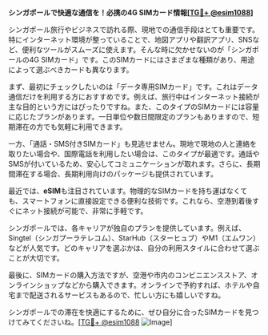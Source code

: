**シンガポールで快適な通信を！必携の4G SIMカード情報[[TG💪+ @esim1088](https://t.me/s/esim1088)]**

シンガポール旅行やビジネスで訪れる際、現地での通信手段はとても重要です。特にインターネット環境が整っていることで、地図アプリや翻訳アプリ、SNSなど、便利なツールがスムーズに使えます。そんな時に欠かせないのが「シンガポールの4G SIMカード」です。このSIMカードにはさまざまな種類があり、用途によって選ぶべきカードも異なります。

まず、最初にチェックしたいのは「データ専用SIMカード」です。これはデータ通信だけを利用する方におすすめです。例えば、旅行中はインターネット接続が主な目的という方にはぴったりですね。また、このタイプのSIMカードには容量に応じたプランがあります。一日単位や数日間限定のプランもありますので、短期滞在の方でも気軽に利用できます。

一方、「通話・SMS付きSIMカード」も見逃せません。現地で現地の人と連絡を取りたい場合や、国際電話を利用したい場合は、このタイプが最適です。通話やSMSが付いているため、安心してコミュニケーションが取れます。さらに、長期間滞在する場合、長期利用向けのパッケージも提供されています。

最近では、**eSIM**も注目されています。物理的なSIMカードを持ち運ばなくても、スマートフォンに直接設定できる便利な技術です。これなら、空港到着後すぐにネット接続が可能で、非常に手軽です。

シンガポールでは、各キャリアが独自のプランを提供しています。例えば、Singtel（シンガプーラテレコム）、StarHub（スターヒュブ）やM1（エムワン）などが人気です。どのキャリアを選ぶかは、自分の利用スタイルに合わせて選ぶことが大切です。

最後に、SIMカードの購入方法ですが、空港や市内のコンビニエンスストア、オンラインショップなどから購入できます。オンラインで予約すれば、ホテルや自宅まで配送されるサービスもあるので、忙しい方にも嬉しいですね。

シンガポールでの滞在を快適にするために、ぜひ自分に合ったSIMカードを見つけてみてくださいね。[[TG💪+ @esim1088](https://t.me/s/esim1088) ![Image](https://i.postimg.cc/Y0z9fWf4/image.png)]